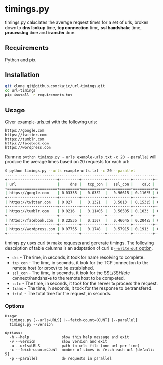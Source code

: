 # timings.py

timings.py caluclates the average request times for a set of urls, broken down to **dns lookup** time, **tcp connection** time, **ssl handshake** time, **processing** time and **transfer** time.

## Requirements

Python and pip. 

## Installation

```bash
git clone git@github.com:kajic/url-timings.git
cd url-timings
pip install -r requirements.txt
```

## Usage

Given example-urls.txt with the following urls:

```
https://google.com
https://twitter.com
https://tumblr.com
https://facebook.com
https://wordpress.com
```

Running `python timings.py --urls example-urls.txt -c 20 --parallel` will produce the average times based on 20 requests for each url:

```bash
$ python timings.py --urls example-urls.txt -c 20 --parallel
....................................................................................................
+-----------------------+---------+-----------+-----------+---------+---------+---------+
| url                   |     dns |   tcp_con |   ssl_con |    calc |   trans |   total |
+=======================+=========+===========+===========+=========+=========+=========+
| https://google.com    | 0.03335 |   0.0332  |   0.96615 | 0.11625 | 0       | 1.14895 |
+-----------------------+---------+-----------+-----------+---------+---------+---------+
| https://twitter.com   | 0.027   |   0.1321  |   0.5013  | 0.15315 | 0.31865 | 1.1323  |
+-----------------------+---------+-----------+-----------+---------+---------+---------+
| https://tumblr.com    | 0.0216  |   0.11405 |   0.56505 | 0.1032  | 0.0001  | 0.8043  |
+-----------------------+---------+-----------+-----------+---------+---------+---------+
| https://facebook.com  | 0.22535 |   0.1307  |   0.46645 | 0.20455 | 0       | 1.0271  |
+-----------------------+---------+-----------+-----------+---------+---------+---------+
| https://wordpress.com | 0.07755 |   0.1748  |   0.57915 | 0.1912  | 0.02625 | 1.04895 |
+-----------------------+---------+-----------+-----------+---------+---------+---------+
```

timings.py uses [curl](http://curl.haxx.se/) to make requests and generate timings. The following description of table columns is an adaptation of curl's [`--write-out` option](http://curl.haxx.se/docs/manpage.html).

* `dns` - The time, in seconds, it took for name resolving to complete.
* `tcp_con` - The time, in seconds, it took for the TCP connection to the remote host (or proxy) to be established.
* `ssl_con` - The time, in seconds, it took for the SSL/SSH/etc connect/handshake to the remote host to be completed.
* `calc` - The time, in seconds, it took for the server to process the request.
* `trans` - The time, in seconds, it took for the response to be transfered.
* `total` - The total time for the request, in seconds.


### Options
```doc
Usage:
  timings.py [--urls=URLS] [--fetch-count=COUNT] [--parallel]
  timings.py --version

Options:
  -h --help               show this help message and exit
  -v --version            show version and exit
  -u --urls=URLS          path to urls file (one url per line)
  -c --fetch-count=COUNT  number of times to fetch each url [default: 5]
  -p --parallel           do requests in parallel
```
